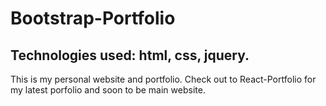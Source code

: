 # Bootstrap-Portfolio

## Technologies used: html, css, jquery.

This is my personal website and portfolio. Check out to React-Portfolio for my latest porfolio and soon to be main website. 
